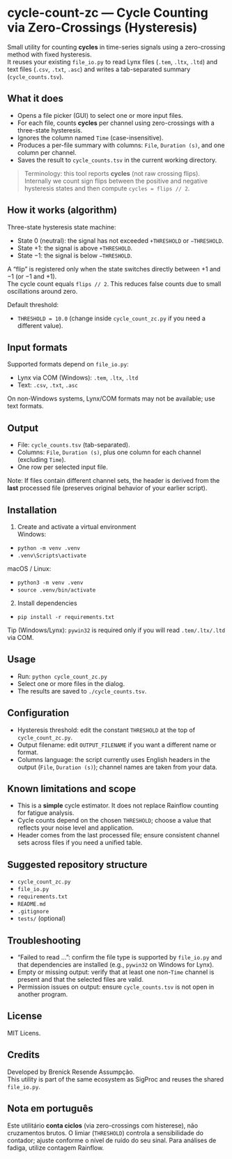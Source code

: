 # cycle-count-zc — Cycle Counting via Zero-Crossings (Hysteresis)

Small utility for counting **cycles** in time-series signals using a zero-crossing method with fixed hysteresis.  
It reuses your existing `file_io.py` to read Lynx files (`.tem`, `.ltx`, `.ltd`) and text files (`.csv`, `.txt`, `.asc`) and writes a tab-separated summary (`cycle_counts.tsv`).

## What it does
- Opens a file picker (GUI) to select one or more input files.
- For each file, counts **cycles** per channel using zero-crossings with a three-state hysteresis.
- Ignores the column named `Time` (case-insensitive).
- Produces a per-file summary with columns: `File`, `Duration (s)`, and one column per channel.
- Saves the result to `cycle_counts.tsv` in the current working directory.

> Terminology: this tool reports **cycles** (not raw crossing flips). Internally we count sign flips between the positive and negative hysteresis states and then compute `cycles = flips // 2`.

## How it works (algorithm)
Three-state hysteresis state machine:

- State 0 (neutral): the signal has not exceeded `+THRESHOLD` or `−THRESHOLD`.
- State +1: the signal is above `+THRESHOLD`.
- State −1: the signal is below `−THRESHOLD`.

A “flip” is registered only when the state switches directly between +1 and −1 (or −1 and +1).  
The cycle count equals `flips // 2`. This reduces false counts due to small oscillations around zero.

Default threshold:
- `THRESHOLD = 10.0` (change inside `cycle_count_zc.py` if you need a different value).

## Input formats
Supported formats depend on `file_io.py`:
- Lynx via COM (Windows): `.tem`, `.ltx`, `.ltd`
- Text: `.csv`, `.txt`, `.asc`

On non-Windows systems, Lynx/COM formats may not be available; use text formats.

## Output
- File: `cycle_counts.tsv` (tab-separated).
- Columns: `File`, `Duration (s)`, plus one column for each channel (excluding `Time`).
- One row per selected input file.

Note: If files contain different channel sets, the header is derived from the **last** processed file (preserves original behavior of your earlier script).

## Installation
1) Create and activate a virtual environment  
Windows:
- `python -m venv .venv`
- `.venv\Scripts\activate`

macOS / Linux:
- `python3 -m venv .venv`
- `source .venv/bin/activate`

2) Install dependencies
- `pip install -r requirements.txt`

Tip (Windows/Lynx): `pywin32` is required only if you will read `.tem/.ltx/.ltd` via COM.

## Usage
- Run: `python cycle_count_zc.py`  
- Select one or more files in the dialog.  
- The results are saved to `./cycle_counts.tsv`.

## Configuration
- Hysteresis threshold: edit the constant `THRESHOLD` at the top of `cycle_count_zc.py`.
- Output filename: edit `OUTPUT_FILENAME` if you want a different name or format.
- Columns language: the script currently uses English headers in the output (`File`, `Duration (s)`); channel names are taken from your data.

## Known limitations and scope
- This is a **simple** cycle estimator. It does not replace Rainflow counting for fatigue analysis.
- Cycle counts depend on the chosen `THRESHOLD`; choose a value that reflects your noise level and application.
- Header comes from the last processed file; ensure consistent channel sets across files if you need a unified table.

## Suggested repository structure
- `cycle_count_zc.py`
- `file_io.py`
- `requirements.txt`
- `README.md`
- `.gitignore`
- `tests/` (optional)

## Troubleshooting
- “Failed to read …”: confirm the file type is supported by `file_io.py` and that dependencies are installed (e.g., `pywin32` on Windows for Lynx).
- Empty or missing output: verify that at least one non-`Time` channel is present and that the selected files are valid.
- Permission issues on output: ensure `cycle_counts.tsv` is not open in another program.

## License
MIT Licens.

## Credits
Developed by Brenick Resende Assumpção.  
This utility is part of the same ecosystem as SigProc and reuses the shared `file_io.py`.

## Nota em português
Este utilitário **conta ciclos** (via zero-crossings com histerese), não cruzamentos brutos. O limiar (`THRESHOLD`) controla a sensibilidade do contador; ajuste conforme o nível de ruído do seu sinal. Para análises de fadiga, utilize contagem Rainflow.
